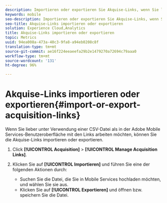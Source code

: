 ```yaml
---
description: Importieren oder exportieren Sie Akquise-Links, wenn Sie lieber unter Verwendung einer CSV-Datei als in der Adobe Mobile Services-Benutzeroberfläche mit den Links arbeiten möchten.
keywords: mobile
seo-description: Importieren oder exportieren Sie Akquise-Links, wenn Sie lieber unter Verwendung einer CSV-Datei als in der Adobe Mobile Services-Benutzeroberfläche mit den Links arbeiten möchten.
seo-title: Akquise-Links importieren oder exportieren
solution: Experience Cloud,Analytics
title: Akquise-Links importieren oder exportieren
topic: Metrics
uuid: 94ea008a-473a-40c3-9fa8-a94eb0208c8f
translation-type: tm+mt
source-git-commit: ae16f224eeaeefa29b2e1479270a72694c79aaa0
workflow-type: tm+mt
source-wordcount: '131'
ht-degree: 96%

---
```



# Akquise-Links importieren oder exportieren{#import-or-export-acquisition-links}

Wenn Sie lieber unter Verwendung einer CSV-Datei als in der Adobe Mobile Services-Benutzeroberfläche mit den Links arbeiten möchten, können Sie die Akquise-Links importieren oder exportieren.

1. Click **[!UICONTROL Acquisition]** > **[!UICONTROL Manage Acquisition Links]**.
1. Klicken Sie auf **[!UICONTROL Importieren]** und führen Sie eine der folgenden Aktionen durch:

   * Suchen Sie die Datei, die Sie in Mobile Services hochladen möchten, und wählen Sie sie aus.
   * Klicken Sie auf **[!UICONTROL Exportieren]** und öffnen bzw. speichern Sie die Datei.

